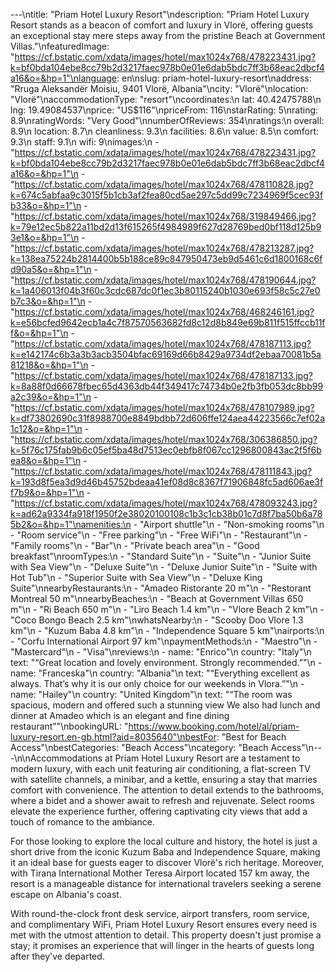 ---\ntitle: "Priam Hotel Luxury Resort"\ndescription: "Priam Hotel Luxury Resort stands as a beacon of comfort and luxury in Vlorë, offering guests an exceptional stay mere steps away from the pristine Beach at Government Villas."\nfeaturedImage: "https://cf.bstatic.com/xdata/images/hotel/max1024x768/478223431.jpg?k=bf0bda104ebe8cc79b2d3217faec978b0e01e6dab5bdc7ff3b68eac2dbcf4a16&o=&hp=1"\nlanguage: en\nslug: priam-hotel-luxury-resort\naddress: "Rruga Aleksandër Moisiu, 9401 Vlorë, Albania"\ncity: "Vlorë"\nlocation: "Vlorë"\naccommodationType: "resort"\ncoordinates:\n  lat: 40.42475788\n  lng: 19.49084537\nprice: "US$116"\npriceFrom: 116\nstarRating: 5\nrating: 8.9\nratingWords: "Very Good"\nnumberOfReviews: 354\nratings:\n  overall: 8.9\n  location: 8.7\n  cleanliness: 9.3\n  facilities: 8.6\n  value: 8.5\n  comfort: 9.3\n  staff: 9.1\n  wifi: 9\nimages:\n  - "https://cf.bstatic.com/xdata/images/hotel/max1024x768/478223431.jpg?k=bf0bda104ebe8cc79b2d3217faec978b0e01e6dab5bdc7ff3b68eac2dbcf4a16&o=&hp=1"\n  - "https://cf.bstatic.com/xdata/images/hotel/max1024x768/478110828.jpg?k=674c5abfaa9c3015f5b1cb3af2fea80cd5ae297c5dd99c7234969f5cec93fb33&o=&hp=1"\n  - "https://cf.bstatic.com/xdata/images/hotel/max1024x768/319849466.jpg?k=79e12ec5b822a11bd2d13f615265f4984989f627d28769bed0bf118d125b93e1&o=&hp=1"\n  - "https://cf.bstatic.com/xdata/images/hotel/max1024x768/478213287.jpg?k=138ea75224b2814400b5b188ce89c847950473eb9d5461c6d1800168c6fd90a5&o=&hp=1"\n  - "https://cf.bstatic.com/xdata/images/hotel/max1024x768/478190644.jpg?k=1a406013f04b3f60c3cdc687dc0f1ec3b80115240b1030e693f58c5c27e0b7c3&o=&hp=1"\n  - "https://cf.bstatic.com/xdata/images/hotel/max1024x768/468246161.jpg?k=e56bcfed9642ecb1a4c7f87570563682fd8c12d8b849e69b811f515ffccb11ff&o=&hp=1"\n  - "https://cf.bstatic.com/xdata/images/hotel/max1024x768/478187113.jpg?k=e142174c6b3a3b3acb3504bfac69169d66b8429a9734df2ebaa70081b5a81218&o=&hp=1"\n  - "https://cf.bstatic.com/xdata/images/hotel/max1024x768/478187133.jpg?k=8a88f0d66678fbec65d4363db44f349417c74734b0e2fb3fb053dc8bb99a2c39&o=&hp=1"\n  - "https://cf.bstatic.com/xdata/images/hotel/max1024x768/478107989.jpg?k=df73802690c31f8988700e8849bdbb72d606ffe124aea44223566c7ef02a1c12&o=&hp=1"\n  - "https://cf.bstatic.com/xdata/images/hotel/max1024x768/306386850.jpg?k=5f76c175fab9b6c05ef5ba48d7513ec0ebfb8f067cc1296800843ac2f5f6bea8&o=&hp=1"\n  - "https://cf.bstatic.com/xdata/images/hotel/max1024x768/478111843.jpg?k=193d8f5ea3d9d46b45752bdeaa41ef08d8c8367f71906848fc5ad606ae3ff7b9&o=&hp=1"\n  - "https://cf.bstatic.com/xdata/images/hotel/max1024x768/478093243.jpg?k=ad62a9334fa918f1950f2e38020100108c1b3c1cb38b01c7d8f7ba50b6a785b2&o=&hp=1"\namenities:\n  - "Airport shuttle"\n  - "Non-smoking rooms"\n  - "Room service"\n  - "Free parking"\n  - "Free WiFi"\n  - "Restaurant"\n  - "Family rooms"\n  - "Bar"\n  - "Private beach area"\n  - "Good breakfast"\nroomTypes:\n  - "Standard Suite"\n  - "Suite"\n  - "Junior Suite with Sea View"\n  - "Deluxe Suite"\n  - "Deluxe Junior Suite"\n  - "Suite with Hot Tub"\n  - "Superior Suite with Sea View"\n  - "Deluxe King Suite"\nnearbyRestaurants:\n  - "Amadeo Ristorante 20 m"\n  - "Restorant Montreal 50 m"\nnearbyBeaches:\n  - "Beach at Government Villas 650 m"\n  - "Ri Beach 650 m"\n  - "Liro Beach 1.4 km"\n  - "Vlore Beach 2 km"\n  - "Coco Bongo Beach 2.5 km"\nwhatsNearby:\n  - "Scooby Doo Vlore 1.3 km"\n  - "Kuzum Baba 4.8 km"\n  - "Independence Square 5 km"\nairports:\n  - "Corfu International Airport 97 km"\npaymentMethods:\n  - "Maestro"\n  - "Mastercard"\n  - "Visa"\nreviews:\n  - name: "Enrico"\n    country: "Italy"\n    text: "“Great location and lovely environment. Strongly recommended.”"\n  - name: "Franceska"\n    country: "Albania"\n    text: "“Everything excellent as always. That’s why it is our only choice for our weekends in Vlora.”"\n  - name: "Hailey"\n    country: "United Kingdom"\n    text: "“The room was spacious, modern and offered such a stunning view
We also had lunch and dinner at Amadeo which is an elegant and fine dining restaurant”"\nbookingURL: "https://www.booking.com/hotel/al/priam-luxury-resort.en-gb.html?aid=8035640"\nbestFor: "Best for Beach Access"\nbestCategories: "Beach Access"\ncategory: "Beach Access"\n---\n\nAccommodations at Priam Hotel Luxury Resort are a testament to modern luxury, with each unit featuring air conditioning, a flat-screen TV with satellite channels, a minibar, and a kettle, ensuring a stay that marries comfort with convenience. The attention to detail extends to the bathrooms, where a bidet and a shower await to refresh and rejuvenate. Select rooms elevate the experience further, offering captivating city views that add a touch of romance to the ambiance.

For those looking to explore the local culture and history, the hotel is just a short drive from the iconic Kuzum Baba and Independence Square, making it an ideal base for guests eager to discover Vlorë's rich heritage. Moreover, with Tirana International Mother Teresa Airport located 157 km away, the resort is a manageable distance for international travelers seeking a serene escape on Albania's coast.

With round-the-clock front desk service, airport transfers, room service, and complimentary WiFi, Priam Hotel Luxury Resort ensures every need is met with the utmost attention to detail. This property doesn't just promise a stay; it promises an experience that will linger in the hearts of guests long after they've departed.